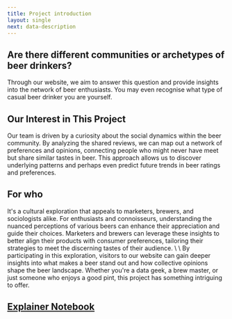 ```yaml
---
title: Project introduction
layout: single
next: data-description
---
```


## **Are there different communities or archetypes of beer drinkers?** 
Through our website, we aim to answer this question and provide insights into the network of beer enthusiasts. You may even recognise what type of casual beer drinker you are yourself.

## **Our Interest in This Project**
Our team is driven by a curiosity about the social dynamics within the beer community. By analyzing the shared reviews, we can map out a network of preferences and opinions, connecting people who might never have meet but share similar tastes in beer. This approach allows us to discover underlying patterns and perhaps even predict future trends in beer ratings and preferences. 

## For who
It's a cultural exploration that appeals to marketers, brewers, and sociologists alike. For enthusiasts and connoisseurs, understanding the nuanced perceptions of various beers can enhance their appreciation and guide their choices. Marketers and brewers can leverage these insights to better align their products with consumer preferences, tailoring their strategies to meet the discerning tastes of their audience. 
\\ \\
By participating in this exploration, visitors to our website can gain deeper insights into what makes a beer stand out and how collective opinions shape the beer landscape. Whether you're a data geek, a brew master, or just someone who enjoys a good pint, this project has something intriguing to offer.


## [Explainer Notebook](explainer-notebook.html)

